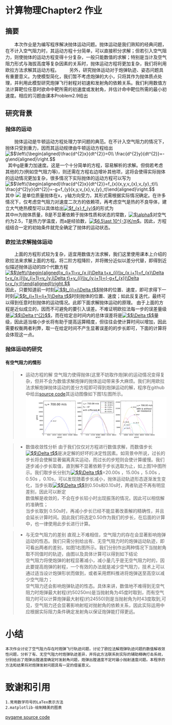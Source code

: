 # 计算物理Chapter2 作业  
## 摘要  
　　本次作业是为编写程序解决抛体运动问题。抛体运动是我们熟知的经典问题，在不计入空气阻力时，其运动方程十分简单，可以直接积分求解；但若引入空气阻力，则使抛体的运动方程变得十分复杂，一般只能数值的求解；特别是当计及空气阻力形式与海拔高度等复杂因素的关系时，抛体运动方程将更加复杂，我们将利用欧拉方法求解其运动方程。 
　　另外，研究抛体运动对于炮弹轨迹、姿态问题具有重要意义。为使模型简化，我们暂不考虑炮弹的大小，只将其作为抛体质点处理，并利用此模型研究炮弹飞行射程对初速和发射角的依赖关系。我们利用数值方法计算靶位任意时欲命中靶所需的初速度或发射角，并估计命中靶位所需的最小初速度。相应的习题由课本Problem2.9给出
## 研究背景

### 抛体的运动
　　抛体运动是牛顿运动方程处理力学问题的典范。在不计入空气阻力的情况下，抛体只受到重力，因而其运动规律由牛顿运动方程给出 <br>
  <img src="https://latex.codecogs.com/png.latex?\dpi{120}&space;$$\left\{\begin{aligned}\frac{d^{2}x}{dt^{2}}=0\\&space;\frac{d^{2}y}{dt^{2}}=-g\end{aligned}\right.$$" title="$$\left\{\begin{aligned}\frac{d^{2}x}{dt^{2}}=0\\ \frac{d^{2}y}{dt^{2}}=-g\end{aligned}\right.$$" /><br>
    其中g是重力加速度。这是一个十分简单的方程，容易解析的求解。但倘若考虑其他的力(例如空气阻力等)，则还需在方程右边增补其他项，这将会使得实际抛体的运动情况更加复杂，很多情况下实际抛体的运动方程可以写为 <br><img src="https://latex.codecogs.com/png.latex?\dpi{120}&space;$$\left\{\begin{aligned}\frac{d^{2}x}{dt^{2}}=f_{x}(x,y,v_{x},v_{y},;t)\\&space;\frac{d^{2}y}{dt^{2}}=-g&plus;f_{y}(x,y,v_{x},v_{y},;t)\end{aligned}\right.$$" title="$$\left\{\begin{aligned}\frac{d^{2}x}{dt^{2}}=f_{x}(x,y,v_{x},v_{y},;t)\\ \frac{d^{2}y}{dt^{2}}=-g+f_{y}(x,y,v_{x},v_{y},;t)\end{aligned}\right.$$" /><br> 
    其中 ![](https://latex.codecogs.com/gif.latex?$f_{x}(x,y,v_{x},v_{y},;t),f_{y}(x,y,v_{x},v_{y},;t)$) 是单位质量抛体在x，y轴方向受力，其形式需根据实际情况确定。在许多情况下，仅考虑空气阻力对速度二次方的依赖项，再考虑空气是热的不良导体，建立大气绝热模型可以具体给出<a href="https://www.codecogs.com/eqnedit.php?latex=$f_{x},f_{y}$" target="_blank"><img src="https://latex.codecogs.com/gif.latex?$f_{x},f_{y}$" title="$f_{x},f_{y}$" /></a>的形式为 <br>
    其中m为抛体质量，B是不显著依赖于抛体性质和状态的常数，<a href="https://www.codecogs.com/eqnedit.php?latex=$\alpha$" target="_blank"><img src="https://latex.codecogs.com/gif.latex?$\alpha$" title="$\alpha$" /></a>对空气约为2.5，T是热力学温度，而a是经验数，<a href="https://www.codecogs.com/eqnedit.php?latex=$6.5\ast&space;10^{-3}K/m$" target="_blank"><img src="https://latex.codecogs.com/gif.latex?$6.5\ast&space;10^{-3}K/m$" title="$6.5\ast 10^{-3}K/m$" /></a>。因此，方程组结合一定的初始条件就完全确定了抛体的运动状态。<br>

### 欧拉法求解抛体运动
 　　上面的方程形式较为复杂，适宜用数值方法求解，我们这里使用课本上介绍的欧拉法来求解上面的方程。将二阶方程降阶，并将微分近似以差分代替，即得到近似描述抛体运动的四个代数方程 <br>
   <a href="https://www.codecogs.com/eqnedit.php?latex=$$\left\{\begin{aligned}x_{i&plus;1}=v_{x,i}\Delta&space;t&plus;x_{i}\\v_{x,i&plus;1}=f_{x}\Delta&space;t&plus;v_{x,i}\\y_{i&plus;1}=v_{y,i\Delta&space;t}&plus;y_{i}\\v_{y,i&plus;1}=(-g&plus;f_{x})\Delta&space;t&plus;v_{y,t}\end{aligned}\right.$$" target="_blank"><img src="https://latex.codecogs.com/gif.latex?$$\left\{\begin{aligned}x_{i&plus;1}=v_{x,i}\Delta&space;t&plus;x_{i}\\v_{x,i&plus;1}=f_{x}\Delta&space;t&plus;v_{x,i}\\y_{i&plus;1}=v_{y,i\Delta&space;t}&plus;y_{i}\\v_{y,i&plus;1}=(-g&plus;f_{x})\Delta&space;t&plus;v_{y,t}\end{aligned}\right.$$" title="$$\left\{\begin{aligned}x_{i+1}=v_{x,i}\Delta t+x_{i}\\v_{x,i+1}=f_{x}\Delta t+v_{x,i}\\y_{i+1}=v_{y,i\Delta t}+y_{i}\\v_{y,i+1}=(-g+f_{x})\Delta t+v_{y,t}\end{aligned}\right.$$" /></a><br>
   因此，只要知道前一时刻<a href="https://www.codecogs.com/eqnedit.php?latex=$$t_{i}=i\Delta&space;t$$" target="_blank"><img src="https://latex.codecogs.com/gif.latex?$$t_{i}=i\Delta&space;t$$" title="$$t_{i}=i\Delta t$$" /></a>抛体的位置、速度，即可求得下一时刻<a href="https://www.codecogs.com/eqnedit.php?latex=$$t_{i&plus;1}=(i&plus;1)\Delta&space;t$$" target="_blank"><img src="https://latex.codecogs.com/gif.latex?$$t_{i&plus;1}=(i&plus;1)\Delta&space;t$$" title="$$t_{i+1}=(i+1)\Delta t$$" /></a>时刻抛体的位置、速度；如此反复迭代，最终可以得到任意时刻抛体的运动情况。此即下面求解抛体运动的原理。 
由于上面的方程是近似成立的，因而不可避免的要引入误差。不难证明欧拉法每一步的误差量级是<a href="https://www.codecogs.com/eqnedit.php?latex=$$\Delta&space;t^{2}$$" target="_blank"><img src="https://latex.codecogs.com/gif.latex?$$\Delta&space;t^{2}$$" title="$$\Delta t^{2}$$" /></a>，而在给定总时间内的总体误差将是<a href="https://www.codecogs.com/eqnedit.php?latex=$$\Delta&space;t$$" target="_blank"><img src="https://latex.codecogs.com/gif.latex?$$\Delta&space;t$$" title="$$\Delta t$$" /></a>量级，因此适当缩小步长将有助于提高运算精度，但往往会使计算时间以增加，因此需要权衡两者利弊，取一在给定时间不产生显著误差的的步长即可，下面的计算将会体现这一点。<br>

### 抛体运动的研究

#### 有空气阻力的情形

> * 运动方程的解 空气阻力使得抛体(这里不妨取作炮弹)的运动情况变得复杂，但并不会为数值求解炮弹的抛体运动带来多大麻烦。我们利用欧拉法求解炮弹抛体运动的差分方程即可得到炮弹运动的解，程序在github中给出[source code](https://github.com/wzrwisdom/compuational_physics_N2015301020068/blob/master/Exercise_05/Source%20code)其运动图像如下图1左图所示。![图片](https://github.com/wzrwisdom/compuational_physics_N2015301020068/blob/master/Exercise_05/fig_projectile.png)

> * 数值收敛性分析 
由于我们仅仅对方程进行数值求解，而数值步长<a href="https://www.codecogs.com/eqnedit.php?latex=$$\Delta&space;t$$" target="_blank"><img src="https://latex.codecogs.com/gif.latex?$$\Delta&space;t$$" title="$$\Delta t$$" /></a>是决定解的好坏的决定性因素。如背景中所说，过长的步长将会使解显著偏离真实运动，而过长的步短则会使计算缓慢。我们逐步减小步长取值，直到解不显著依赖于步长选取为止，如上图1中图所示。我们取步长分别为<a href="https://www.codecogs.com/eqnedit.php?latex=$$\Delta&space;t$$" target="_blank"><img src="https://latex.codecogs.com/gif.latex?$$\Delta&space;t$$" title="$$\Delta t$$" /></a>=20.00s ，15.00s ，5.00s ，0.50s ，0.10s，可以发现随着步长减小，抛体运动轨迹形态逐渐发生变化，当步长取<a href="https://www.codecogs.com/eqnedit.php?latex=$$\Delta&space;t$$" target="_blank"><img src="https://latex.codecogs.com/gif.latex?$$\Delta&space;t$$" title="$$\Delta t$$" /></a>到0.50s和0.10s时，两者轨迹不再有明显差别，因此可以断定<br>
数值解是收敛的，不会在步长较小时出现振荡的情况，因此可以相信解的准确性；<br>
当步长取到 0.50s时，再减小步长已经不能显著改善解的精确性，并且会延长计算时间。因此我们将选定0.50作为我们的步长，在后面的计算中，也一律使用此步长进行计算。<br>

> * 与无空气阻力的差别
直观上不难相信，空气阻力的存在会显著影响炮弹运动的性态。我们只需分别给出有、无空气阻力时的炮弹运动轨迹，即可看出两者的差别，如图1右图所示。我们分别作出两种情况下当抛射角取不同值时的轨迹，由图以及具体计算可以得到如下结论 <br>
空气阻力将使炮弹的射程显著减小，减小量几乎是无空气阻力时的，因此要提高炮弹的射程，一个有效的办法就是减少空气阻力，技术上可以通过适当设计炮弹形状而做到，或者采用燃料推进将炮弹送至高空以减少空气阻力；<br>
空气阻力还会影响炮弹轨迹的性态。具体来讲，数值地不难得到无空气阻力时炮弹最大射程(约50250m)是当抛射角为45度时取到，而有空气阻力时可以计算炮弹最大射程(约24550)则是当抛射角为时43度取到,可见，空气阻力还会显著影响射程对抛射角的依赖关系，因此实际运用中应根据实际阻力条件确定发射角以保证炮弹能打得更远。<br>

# 小结
    本次作业讨论了空气阻力存在时炮弹飞行轨迹问题，讨论了欧拉法解炮弹轨迹问题的数值解收敛性问题，分析了有、无空气阻力时炮弹轨迹差异，并将此方法联系到实际的辅助精确打击系统，分别给出了炮弹出膛速度确定时发射角问题，炮弹出膛速度不定时最小抛射速度问题。本程序的方法和结果将对炮弹发射问题具有一定的借鉴意义。

# 致谢和引用
    1.常用数学符号的LaTex表示方法
    2.matplotlib-绘制精美的图表
    
    
[pygame source code](https://github.com/wzrwisdom/compuational_physics_N2015301020068/blob/master/Exercise_05/PYgame%20source%20code)
